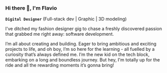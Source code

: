 ### Hi there 👋, I'm Flavio

**`Digital Designer`** (Full-stack dev | Graphic | 3D modeling)

I've ditched my fashion designer gig to chase a freshly discovered passion that grabbed me right away: software development.

I’m all about creating and building. Eager to bring ambitious and exciting projects to life, and oh boy, I’m so here for the learning - all fuelled by a curiosity that’s always defined me. I’m the new kid on the tech block, embarking on a long and boundless journey. But hey, I'm totally up for the ride and all the rewarding moments it’s gonna bring!



